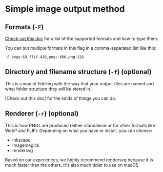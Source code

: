 # Simple image output method


## Formats (`-F`)

[Check out this doc](image_formats.md) for a list of the supported formats and how to type them.

You can put multiple formats in this flag in a comma-separated list like this:

````
-F svgo-69,flif-420,pngc-666,png-128
````

## Directory and filename structure (`-f`) (optional)

This is a way of fiddling with the way that your output files are named and what folder structure they will be stored in.

[Check out this doc] for the kinds of things you can do.


## Renderer (`-r`) (optional)

This is how PNGs are produced (either standalone or for other formats like WebP and FLIF).
Depending on what you have or install, you can choose:
- inkscape
- imagemagick
- rendersvg

Based on our experiences, we highly recommend rendersvg because it is much faster than the others.
It's also much tidier to use on macOS.
